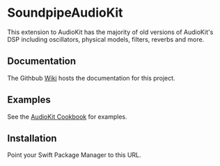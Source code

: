 # SoundpipeAudioKit

This extension to AudioKit has the majority of old versions of AudioKit's DSP including oscillators, physical models, filters, reverbs and more.

## Documentation

The Githbub [Wiki](https://github.com/AudioKit/SoundpipeAudioKit/wiki) hosts the documentation for this project.

## Examples

See the [AudioKit Cookbook](https://github.com/AudioKit/Cookbook/) for examples.

## Installation

Point your Swift Package Manager to this URL.
